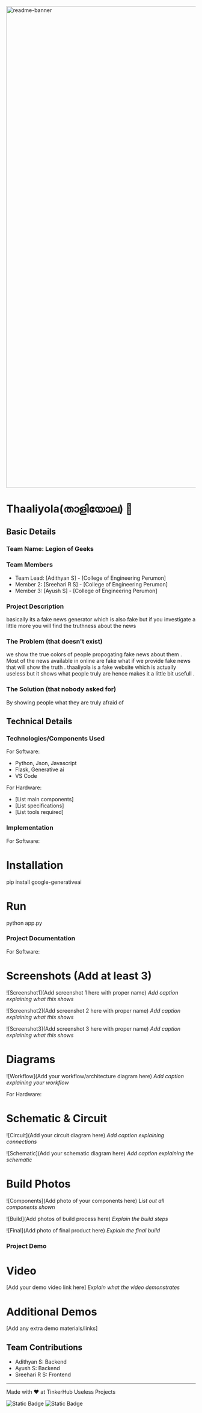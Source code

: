 <img width="1280" alt="readme-banner" src="https://github.com/user-attachments/assets/35332e92-44cb-425b-9dff-27bcf1023c6c">

# Thaaliyola(താളിയോല) 🎯


## Basic Details
### Team Name: Legion of Geeks


### Team Members
- Team Lead: [Adithyan S] - [College of Engineering Perumon]
- Member 2: [Sreehari R S] - [College of Engineering Perumon]
- Member 3: [Ayush S] - [College of Engineering Perumon]

### Project Description
basically its a fake news generator which is also fake but if you investigate a little more you will find the truthness about the news 

### The Problem (that doesn't exist)
we show the true colors of people propogating fake news about them . Most of the news available in online are fake what if we provide fake news that will show the truth . thaaliyola is a fake website which is actually useless but it shows what people truly are hence makes it a little bit usefull .

### The Solution (that nobody asked for)
By showing people what they are truly afraid of 

## Technical Details
### Technologies/Components Used
For Software:
- Python, Json, Javascript
- Flask, Generative ai
- VS Code

For Hardware:
- [List main components]
- [List specifications]
- [List tools required]

### Implementation
For Software:
# Installation
pip install google-generativeai

# Run
python app.py

### Project Documentation
For Software:

# Screenshots (Add at least 3)
![Screenshot1](Add screenshot 1 here with proper name)
*Add caption explaining what this shows*

![Screenshot2](Add screenshot 2 here with proper name)
*Add caption explaining what this shows*

![Screenshot3](Add screenshot 3 here with proper name)
*Add caption explaining what this shows*

# Diagrams
![Workflow](Add your workflow/architecture diagram here)
*Add caption explaining your workflow*

For Hardware:

# Schematic & Circuit
![Circuit](Add your circuit diagram here)
*Add caption explaining connections*

![Schematic](Add your schematic diagram here)
*Add caption explaining the schematic*

# Build Photos
![Components](Add photo of your components here)
*List out all components shown*

![Build](Add photos of build process here)
*Explain the build steps*

![Final](Add photo of final product here)
*Explain the final build*

### Project Demo
# Video
[Add your demo video link here]
*Explain what the video demonstrates*

# Additional Demos
[Add any extra demo materials/links]

## Team Contributions
- Adithyan S: Backend
- Ayush S: Backend
- Sreehari R S: Frontend

---
Made with ❤️ at TinkerHub Useless Projects 

![Static Badge](https://img.shields.io/badge/TinkerHub-24?color=%23000000&link=https%3A%2F%2Fwww.tinkerhub.org%2F)
![Static Badge](https://img.shields.io/badge/UselessProject--24-24?link=https%3A%2F%2Fwww.tinkerhub.org%2Fevents%2FQ2Q1TQKX6Q%2FUseless%2520Projects)



